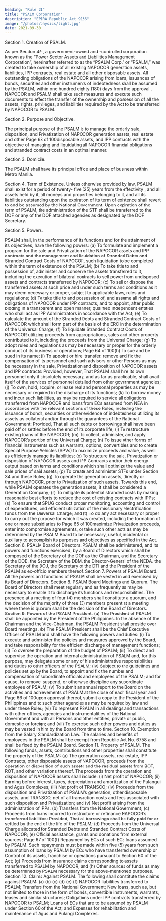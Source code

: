```yaml
---
heading: "Rule 21"
title: "PSALM Corporation"
description: "EPIRA Republic Act 9136"
image: "/photos/physics/light.jpg"
date: 2021-09-30
---
```



Section 1. Creation of PSALM.

As per Section 49 , a government-owned and -controlled corporation known as the “Power Sector Assets and Liabilities Management Corporation”, hereinafter referred to as the “PSALM Corp.” or “PSALM,” was
created to take ownership of all existing NAPOCOR generation assets, liabilities,
IPP contracts, real estate and all other disposable assets. All outstanding
obligations of the NAPOCOR arising from loans, issuances of bonds, securities and
other instruments of indebtedness shall be assumed by the PSALM, within
one hundred eighty (180) days from the approval .
NAPOCOR and PSALM shall take such measures and execute such documents to
effect the transfer of the ownership and possession of all the assets, rights,
privileges, and liabilities required by the Act to be transferred by NAPOCOR to PSALM.

Section 2. Purpose and Objective.

The principal purpose of the PSALM is to manage the orderly sale,
disposition, and Privatization of NAPOCOR generation assets, real estate and other
Page 63 of 100disposable assets, and IPP contracts with the objective of managing and
liquidating all NAPOCOR financial obligations and stranded contract costs in an
optimal manner.

Section 3. Domicile.

The PSALM shall have its principal office and place of business within Metro
Manila.

Section 4. Term of Existence.
Unless otherwise provided by law, PSALM shall exist for a period of twenty-
five (25) years from the effectivity , and all assets held by it, all
moneys and properties belonging to it, and all its liabilities outstanding
upon the expiration of its term of existence shall revert to and be assumed
by the National Government. Upon expiration of the term of PSALM, the
administration of the STF shall be transferred to the DOF or any of the DOF
attached agencies as designated by the DOF Secretary.

Section 5. Powers.

PSALM shall, in the performance of its functions and for the attainment of
its objectives, have the following powers:
(a) To formulate and implement a program for the sale and Privatization
of the NAPOCOR assets and IPP contracts and the management and
liquidation of Stranded Debts and Stranded Contract Costs of NAPOCOR,
such liquidation to be completed within the term of existence of the
PSALM;
(b) To take title to and possession of, administer and conserve the assets
transferred to it, including the execution of bilateral contracts to sell
power from undisposed assets and contracts transferred by NAPOCOR;
(c) To sell or dispose the transferred assets at such price and under such
terms and conditions as it may deem necessary or proper, subject to
applicable laws, rules and regulations;
(d) To take title to and possession of, and assume all rights and
obligations of NAPOCOR under IPP contracts, and to appoint, after public
bidding in a transparent and open manner, qualified independent
entities who shall act as IPP Administrators in accordance with the
Act;
(e) To calculate the amount of the Stranded Debts and Stranded Contract
Costs of NAPOCOR which shall form part of the basis of the ERC in the
determination of the Universal Charge;
(f) To liquidate Stranded Contract Costs of NAPOCOR utilizing proceeds from
appropriations, sales and other property contributed to it, including
the proceeds from the Universal Charge;
(g) To adopt rules and regulations as may be necessary or proper for the
orderly conduct of its business or operations;
Page 64 of 100(h) To sue and be sued in its name;
(i) To appoint or hire, transfer, remove and fix the compensation of its
personnel and such advisors or other Persons as may be necessary in
the sale, Privatization and disposition of NAPOCOR assets and IPP
contracts: Provided, however, That PSALM shall hire its own
personnel only if absolutely necessary, and as far as practicable, shall
avail itself of the services of personnel detailed from other government
agencies;
(j) To own, hold, acquire, or lease real and personal properties as may be
necessary or required in the discharge of its functions;
(k) To borrow money and incur such liabilities, as may be required to
service all obligations transferred from NAPOCOR and loans from ECs
assumed from NEA in accordance with the relevant sections of these
Rules, including the issuance of bonds, securities or other evidence of
indebtedness utilizing its assets as collateral and/or through the
guarantees of the National Government: Provided, That all such debts
or borrowings shall have been paid off or settled before the end of its
corporate life;
(l) To restructure existing loans of the NAPOCOR;
(m) To collect, administer, and apply NAPOCOR’s portion of the Universal
Charge;
(n) To issue other forms of financial instruments such as warrants,
options, convertibles and to create Special Purpose Vehicles (SPVs) to
maximize proceeds and value, as well as efficiently manage its
liabilities;
(o) To structure the sale, Privatization or disposition of NAPOCOR assets and
IPP Contracts and/or their energy output based on terms and
conditions which shall optimize the value and sale prices of said
assets;
(p) To create and administer STFs under Section 34  and these
Rules;
(q) To operate the generation assets, directly or through NAPOCOR, prior to
Privatization of such assets. Towards this end, while PSALM operates
the generation assets, it shall be considered a Generation Company;
(r) To mitigate its potential stranded costs by making reasonable best
efforts to reduce the cost of existing contracts with IPPs;
(s) To ensure that SPUG conduct proper monitoring, accounting and
control of expenditures, and efficient utilization of the missionary
electrification funds from the Universal Charge; and
(t) To do any act necessary or proper to carry out the purpose for which
it was created, including the formation of one or more subsidiaries to
Page 65 of 100maximize Privatization proceeds, enter into compromise agreements,
or take such other acts as may be determined by the PSALM Board to
be necessary, useful, incidental or auxiliary to accomplish its
purposes and objectives as specified in the Act.
Section 6.
PSALM Board of Directors.
PSALM shall be administered, and its powers and functions exercised, by a
Board of Directors which shall be composed of the Secretary of the DOF as
the Chairman, and the Secretary of the DOE, the Secretary of the DBM, the
Director-General of the NEDA, the Secretary of the DOJ, the Secretary of the
DTI and the President of the PSALM as ex-officio members thereof.
Section 7. Powers of PSALM Board.
All the powers and functions of PSALM shall be vested in and exercised by
its Board of Directors.
Section 8.
PSALM Board Meetings and Quorum.
The Board of Directors shall meet regularly and as frequently as may be
necessary to enable it to discharge its functions and responsibilities. The
presence at a meeting of four (4) members shall constitute a quorum, and
the decision of the majority of three (3) members present at a meeting where
there is quorum shall be the decision of the Board of Directors.
Section 9. Powers of the PSALM President.
(a) The President of PSALM shall be appointed by the President of the
Philippines. In the absence of the Chairman and the Vice-Chairman,
the PSALM President shall preside over Board meetings.
(b) The PSALM President shall be the Chief Executive Officer of PSALM
and shall have the following powers and duties:
(i) To execute and administer the policies and measures approved
by the Board, and take responsibility for the efficient discharge
of management functions;
(ii) To oversee the preparation of the budget of PSALM;
(iii) To direct and supervise the operation and internal
administration of PSALM and, for this purpose, may delegate
some or any of his administrative responsibilities and duties to
other officers of the PSALM;
(iv) Subject to the guidelines and policies set up by the Board, to
appoint and fix the number and compensation of subordinate
officials and employees of the PSALM; and for cause, to remove,
suspend, or otherwise discipline any subordinate employee of
PSALM;
(v) To submit an annual report to the Board on the activities and
achievements of PSALM at the close of each fiscal year and
Page 66 of 100upon approval thereof, submit a copy to the President of the
Philippines and to such other agencies as may be required by
law and under these Rules;
(vi) To represent PSALM in all dealings and transactions with other
offices, agencies and instrumentalities of the National
Government and with all Persons and other entities, private or
public, domestic or foreign; and
(vii) To exercise such other powers and duties as may be vested in
him by the Board from time to time.
Section 10.
Exemption from the Salary Standardization Law.
The salaries and benefits of employees in the PSALM shall be exempt from
Republic Act No. 6758 and shall be fixed by the PSALM Board.
Section 11.
Property of PSALM.
The following funds, assets, contributions and other properties shall
constitute the property of the PSALM:
(a)
The generation assets, real estate, IPP Contracts, other disposable
assets of NAPOCOR, proceeds from the operation or disposition of such
assets and the residual assets from BOT, ROT, and other variations
thereof. The proceeds from the operation and disposition of NAPOCOR
assets shall include:
(i) Net profit of NAPOCOR;
(ii) Earning before interest, taxes, depreciation and amortization of
the Pulangui and Agus Complexes;
(iii) Net profit of TRANSCO;
(iv) Proceeds from the disposition and Privatization of PSALM’s
generation, other disposable assets, and TRANSCO, net of all
transaction costs and fees associated with such disposition and
Privatization; and
(v) Net profit arising from the administration of IPPs.
(b) Transfers from the National Government;
(c) Proceeds from loans incurred to restructure or refinance NAPOCOR’s
transferred liabilities: Provided, That all borrowings shall be fully paid
for or settled by the end of the life of the PSALM;
(d) Proceeds from the Universal Charge allocated for Stranded Debts and
Stranded Contract Costs of NAPOCOR;
(e) Official assistance, grants and donations from external sources;
Page 67 of 100(f) Repayment by ECs of such ECs loans assumed by PSALM. Such
repayments must be made within five (5) years from such assumption
of loans by PSALM by ECs who have transferred ownership or Control
of its assets, franchise or operations pursuant to Section 60 of the
Act;
(g) Proceeds from insurance claims corresponding to assets transferred to
PSALM by NAPOCOR; and
(h) Other sources of funds as may be determined by PSALM necessary for
the above-mentioned purposes.
Section 12. Claims Against PSALM.
The following shall constitute the claims against PSALM:
(a)
(b)
(c)
(d)
(e)
(f)
NAPOCOR liabilities transferred to PSALM;
Transfers from the National Government;
New loans, such as, but not limited to those in the form of bonds,
convertible instruments, warrants, leases and similar structures;
Obligations under IPP contracts transferred by NAPOCOR to PSALM;
Loans of ECs that are to be assumed by PSALM under Section 60 of
the Act; and
Expenses for rehabilitation and maintenance of Agus and Pulangi Complexes.


